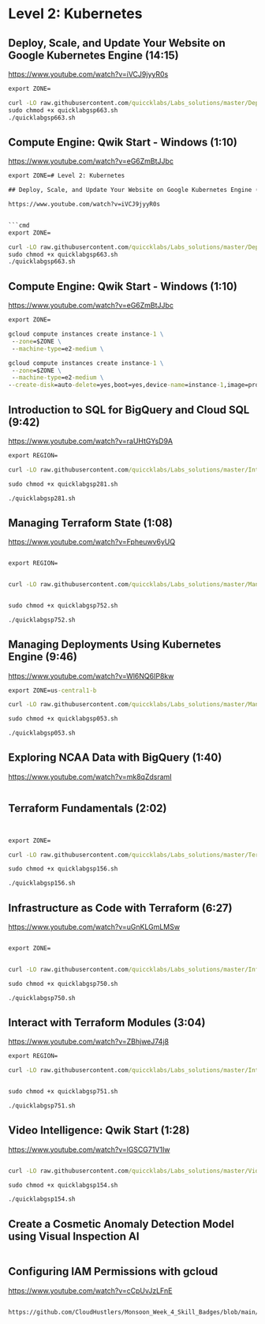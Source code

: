 # Level 2: Kubernetes

## Deploy, Scale, and Update Your Website on Google Kubernetes Engine (14:15)

https://www.youtube.com/watch?v=iVCJ9jyyR0s


```cmd
export ZONE=
```
```cmd
curl -LO raw.githubusercontent.com/quiccklabs/Labs_solutions/master/Deploy%20Scale%20and%20Update%20Your%20Website%20on%20Google%20Kubernetes%20Engine/quicklabgsp663.sh
sudo chmod +x quicklabgsp663.sh
./quicklabgsp663.sh
```

## Compute Engine: Qwik Start - Windows (1:10)

https://www.youtube.com/watch?v=eG6ZmBtJJbc

```cmd
export ZONE=# Level 2: Kubernetes

## Deploy, Scale, and Update Your Website on Google Kubernetes Engine (14:15)

https://www.youtube.com/watch?v=iVCJ9jyyR0s


```cmd
export ZONE=
```
```cmd
curl -LO raw.githubusercontent.com/quiccklabs/Labs_solutions/master/Deploy%20Scale%20and%20Update%20Your%20Website%20on%20Google%20Kubernetes%20Engine/quicklabgsp663.sh
sudo chmod +x quicklabgsp663.sh
./quicklabgsp663.sh
```

## Compute Engine: Qwik Start - Windows (1:10)

https://www.youtube.com/watch?v=eG6ZmBtJJbc

```cmd
export ZONE=
```
```cmd
gcloud compute instances create instance-1 \
 --zone=$ZONE \
 --machine-type=e2-medium \

```
```cmd
gcloud compute instances create instance-1 \
 --zone=$ZONE \
 --machine-type=e2-medium \
--create-disk=auto-delete=yes,boot=yes,device-name=instance-1,image=projects/windows-cloud/global/images/windows-server-2022-dc-v20230913,mode=rw,size=50,type=projects/$DEVSHELL_PROJECT_ID/zones/$ZONE/diskTypes/pd-balanced 
```

## Introduction to SQL for BigQuery and Cloud SQL (9:42)

https://www.youtube.com/watch?v=raUHtGYsD9A

```cmd
export REGION=
```
```cmd
curl -LO raw.githubusercontent.com/quiccklabs/Labs_solutions/master/Introduction%20to%20SQL%20for%20BigQuery%20and%20Cloud%20SQL/quicklabgsp281.sh

sudo chmod +x quicklabgsp281.sh

./quicklabgsp281.sh

```

## Managing Terraform State (1:08)

https://www.youtube.com/watch?v=Fpheuwv6yUQ

```cmd

export REGION=


curl -LO raw.githubusercontent.com/quiccklabs/Labs_solutions/master/Managing%20Terraform%20State/quicklabgsp752.sh


sudo chmod +x quicklabgsp752.sh

./quicklabgsp752.sh

```

## Managing Deployments Using Kubernetes Engine (9:46)

https://www.youtube.com/watch?v=Wl6NQ6IP8kw

```cmd
export ZONE=us-central1-b

curl -LO raw.githubusercontent.com/quiccklabs/Labs_solutions/master/Managing%20Deployments%20Using%20Kubernetes%20Engine/quicklabgsp053.sh

sudo chmod +x quicklabgsp053.sh

./quicklabgsp053.sh
```

## Exploring NCAA Data with BigQuery (1:40)
https://www.youtube.com/watch?v=mk8qZdsramI
```cmd

```

## Terraform Fundamentals (2:02)
```cmd


export ZONE=

curl -LO raw.githubusercontent.com/quiccklabs/Labs_solutions/master/Terraform%20Fundamentals/quicklabgsp156.sh

sudo chmod +x quicklabgsp156.sh

./quicklabgsp156.sh

```


## Infrastructure as Code with Terraform (6:27)

https://www.youtube.com/watch?v=uGnKLGmLMSw

```cmd

export ZONE=


curl -LO raw.githubusercontent.com/quiccklabs/Labs_solutions/master/Infrastructure%20as%20Code%20with%20Terraform/quicklabgsp750.sh

sudo chmod +x quicklabgsp750.sh

./quicklabgsp750.sh

```

## Interact with Terraform Modules (3:04)

https://www.youtube.com/watch?v=ZBhjweJ74j8


```cmd
export REGION=
```

```cmd
curl -LO raw.githubusercontent.com/quiccklabs/Labs_solutions/master/Interact%20with%20Terraform%20Modules/quicklabgsp751.sh


sudo chmod +x quicklabgsp751.sh

./quicklabgsp751.sh

```

## Video Intelligence: Qwik Start (1:28)

https://www.youtube.com/watch?v=lGSCG71V1Iw

```cmd

curl -LO raw.githubusercontent.com/quiccklabs/Labs_solutions/master/Video%20Intelligence%20Qwik%20Start/quicklabgsp154.sh

sudo chmod +x quicklabgsp154.sh

./quicklabgsp154.sh


```

## Create a Cosmetic Anomaly Detection Model using Visual Inspection AI
```cmd

```

## Configuring IAM Permissions with gcloud

https://www.youtube.com/watch?v=cCpUvJzLFnE

```cmd

https://github.com/CloudHustlers/Monsoon_Week_4_Skill_Badges/blob/main/02_Deploy_and_Manage_Cloud_Environments_with_Google_Cloud/01_Configuring%20IAM%20Permissions%20with%20gcloud%20%23GSP647%20.md


```
